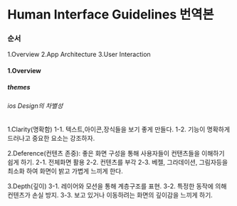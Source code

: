 # Human Interface Guidelines 번역본

### 순서
1.Overview
2.App Architecture
3.User Interaction

#### 1.Overview
##### themes
###### ios Design의 차별성
1.Clarity(명확함)
1-1. 텍스트,아이콘,장식들을 보기 좋게 만들다. 
1-2. 기능이 명확하게 드러나고 중요한 요소는 강조하자.

2.Deference(컨텐츠 존중): 좋은 화면 구성을 통해 사용자들이 컨탠츠들을 이해하기 쉽게 하기.
2-1. 전체화면 활용
2-2. 컨텐츠를 부각
2-3. 베젤, 그라데이션, 그림자등을 최소화 하여 화면이 밝고 가볍게 느끼게 한다.

3.Depth(깊이) 
3-1. 레이어와 모션을 통해 계층구조를 표현.
3-2. 특정한 동작에 의해 컨텐츠가 손실 방지.
3-3. 보고 있거나 이동하려는 화면의 깊이감을 느끼게 하기.

######
